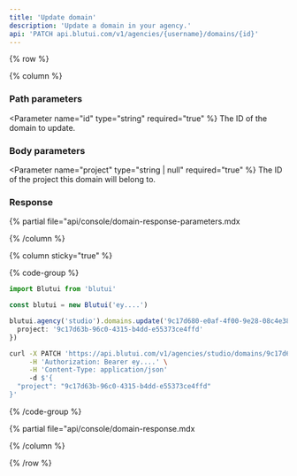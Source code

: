 ```yaml
---
title: 'Update domain'
description: 'Update a domain in your agency.'
api: 'PATCH api.blutui.com/v1/agencies/{username}/domains/{id}'
---
```


{% row %}

{% column %}
### Path parameters

<Parameter name="id" type="string" required="true" %}
The ID of the domain to update.
</Parameter>

### Body parameters

<Parameter name="project" type="string | null" required="true" %}
The ID of the project this domain will belong to.
</Parameter>

### Response

{% partial file="api/console/domain-response-parameters.mdx</include>

{% /column %}

{% column sticky="true" %}

{% code-group %}

```ts {% process=false filename="Node.js" %}
import Blutui from 'blutui'

const blutui = new Blutui('ey....')

blutui.agency('studio').domains.update('9c17d680-e0af-4f00-9e28-08c4e38e89e0', {
  project: '9c17d63b-96c0-4315-b4dd-e55373ce4ffd'
})
```

```bash {% process=false filename="cURL" %}
curl -X PATCH 'https://api.blutui.com/v1/agencies/studio/domains/9c17d680-e0af-4f00-9e28-08c4e38e89e0' \
     -H 'Authorization: Bearer ey....' \
     -H 'Content-Type: application/json'
     -d $'{
  "project": "9c17d63b-96c0-4315-b4dd-e55373ce4ffd"
}'
```

{% /code-group %}

{% partial file="api/console/domain-response.mdx</include>

{% /column %}

{% /row %}
